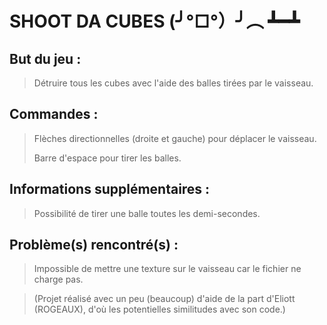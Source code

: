 # SHOOT DA CUBES (╯°□°）╯︵ ┻━┻

## But du jeu :

> Détruire tous les cubes avec l'aide des balles tirées par le vaisseau.

## Commandes :

> Flèches directionnelles (droite et gauche) pour déplacer le vaisseau.
>
> Barre d'espace pour tirer les balles.

## Informations supplémentaires :

> Possibilité de tirer une balle toutes les demi-secondes.

## Problème(s) rencontré(s) :

> Impossible de mettre une texture sur le vaisseau car le fichier ne charge pas.



> (Projet réalisé avec un peu (beaucoup) d'aide de la part d'Eliott (ROGEAUX), d'où les potentielles similitudes avec
> son code.) 